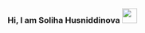 ### Hi, I am Soliha Husniddinova <img src="https://giphy.com/stickers/hello-wave-hand-gM5qFksULw54NMWyry" width="30px">

